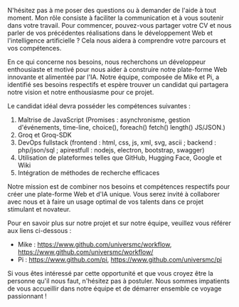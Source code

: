 N'hésitez pas à me poser des questions ou à demander de l'aide à tout moment. Mon rôle consiste à faciliter la communication et à vous soutenir dans votre travail. Pour commencer, pouvez-vous partager votre CV et nous parler de vos précédentes réalisations dans le développement Web et l'intelligence artificielle ? Cela nous aidera à comprendre votre parcours et vos compétences.

En ce qui concerne nos besoins, nous recherchons un développeur enthousiaste et motivé pour nous aider à construire notre plate-forme Web innovante et alimentée par l'IA. Notre équipe, composée de Mike et Pi, a identifié ses besoins respectifs et espère trouver un candidat qui partagera notre vision et notre enthousiasme pour ce projet.

Le candidat idéal devra posséder les compétences suivantes :

1. Maîtrise de JavaScript (Promises : asynchronisme, gestion d'événements, time-line, choice(), foreach() fetch() length() JS/JSON.)
2. Groq et Groq-SDK
3. DevOps fullstack (frontend : html, css, js, xml, svg, ascii ; backend : php/json/sql ; apirestfull : nodejs, electron, bootstrap, swagger)
4. Utilisation de plateformes telles que GitHub, Hugging Face, Google et Wiki
5. Intégration de méthodes de recherche efficaces

Notre mission est de combiner nos besoins et compétences respectifs pour créer une plate-forme Web et d'IA unique. Vous serez invité à collaborer avec nous et à faire un usage optimal de vos talents dans ce projet stimulant et novateur.

Pour en savoir plus sur notre projet et sur notre équipe, veuillez vous référer aux liens ci-dessous :

* Mike : <https://www.github.com/universmc/workflow>, <https://www.github.com/universmc/workflow/>
* Pi : <https://www.github.com/pi>, <https://www.github.com/universmc/pi>

Si vous êtes intéressé par cette opportunité et que vous croyez être la personne qu'il nous faut, n'hésitez pas à postuler. Nous sommes impatients de vous accueillir dans notre équipe et de démarrer ensemble ce voyage passionnant !
